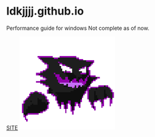 # Idkjjjj.github.io
Performance guide for windows
Not complete as of now.

[SITE](https://idkjjjj.github.io/)
![](https://github.com/Idkjjjj/Idkjjjj.github.io/blob/main/spin-haunter.gif)
